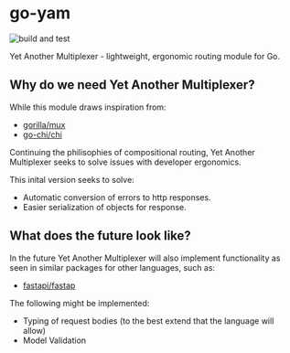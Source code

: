 # go-yam
![build and test](https://github.com/ndewet/go-yam/actions/workflows/go.yml/badge.svg)

Yet Another Multiplexer - lightweight, ergonomic routing module for Go.

## Why do we need Yet Another Multiplexer?

While this module draws inspiration from:
- [gorilla/mux](https://github.com/gorilla/mux)
- [go-chi/chi](https://github.com/go-chi/chi)

Continuing the philisophies of compositional routing, Yet Another Multiplexer seeks to solve issues with developer ergonomics. 

This inital version seeks to solve:
- Automatic conversion of errors to http responses.
- Easier serialization of objects for response.

## What does the future look like?

In the future Yet Another Multiplexer will also implement functionality as seen in similar packages for other languages, such as:
- [fastapi/fastap](https://github.com/fastapi/fastapi)

The following might be implemented:
- Typing of request bodies (to the best extend that the language will allow)
- Model Validation
